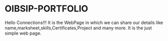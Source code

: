 # OIBSIP-PORTFOLIO



Hello Connections!!!
It is the WebPage in which we can share our details like name,marksheet,skills,Certificates,Project and many more.
It is the just simple web page.
